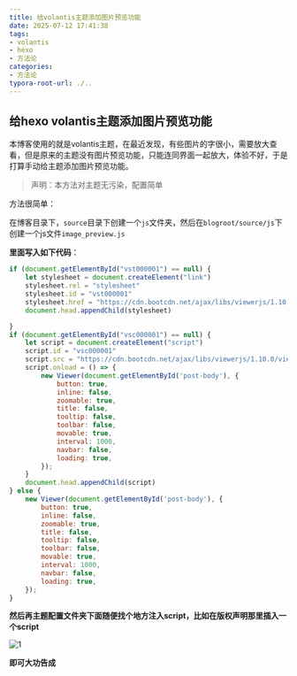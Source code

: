 ```yaml
---
title: 给volantis主题添加图片预览功能
date: 2025-07-12 17:41:38
tags:
- volantis
- hexo
- 方法论
categories:
- 方法论
typora-root-url: ./..
---
```


## 给hexo volantis主题添加图片预览功能

本博客使用的就是volantis主题，在最近发现，有些图片的字很小，需要放大查看，但是原来的主题没有图片预览功能，只能连同界面一起放大，体验不好，于是打算手动给主题添加图片预览功能。

> 声明：本方法对主题无污染，配置简单

方法很简单：

在博客目录下，`source`目录下创建一个`js`文件夹，然后在`blogroot/source/js`下创建一个js文件`image_preview.js`

**里面写入如下代码**：

```javascript
if (document.getElementById("vst000001") == null) {
    let stylesheet = document.createElement("link")
    stylesheet.rel = "stylesheet"
    stylesheet.id = "vst000001"
    stylesheet.href = "https://cdn.bootcdn.net/ajax/libs/viewerjs/1.10.0/viewer.min.css"
    document.head.appendChild(stylesheet)

}
if (document.getElementById("vsc000001") == null) {
    let script = document.createElement("script")
    script.id = "vsc000001"
    script.src = "https://cdn.bootcdn.net/ajax/libs/viewerjs/1.10.0/viewer.min.js"
    script.onload = () => {
        new Viewer(document.getElementById('post-body'), {
            button: true,
            inline: false,
            zoomable: true,
            title: false,
            tooltip: false,
            toolbar: false,
            movable: true,
            interval: 1000,
            navbar: false,
            loading: true,
        });
    }
    document.head.appendChild(script)
} else {
    new Viewer(document.getElementById('post-body'), {
        button: true,
        inline: false,
        zoomable: true,
        title: false,
        tooltip: false,
        toolbar: false,
        movable: true,
        interval: 1000,
        navbar: false,
        loading: true,
    });
}
```

**然后再主题配置文件夹下面随便找个地方注入script，比如在版权声明那里插入一个script**

![1](/image/image_preview/1.png)

**即可大功告成**

